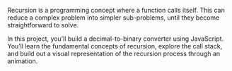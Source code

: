 Recursion is a programming concept where a function calls itself. 
This can reduce a complex problem into simpler sub-problems, until they become straightforward to solve.

In this project, you’ll build a decimal-to-binary converter using JavaScript. 
You’ll learn the fundamental concepts of recursion, explore the call stack, and build out a visual representation of the recursion process through an animation.
